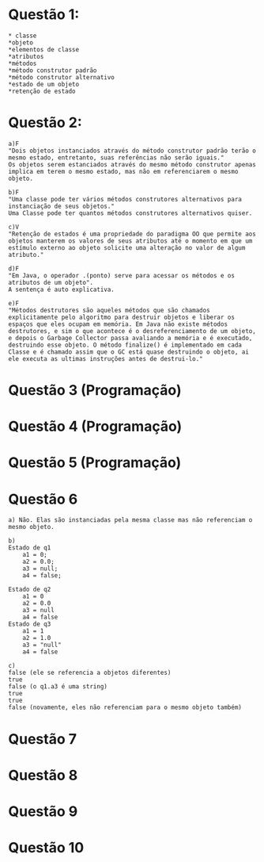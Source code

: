 # Questão 1:

    * classe
    *objeto
    *elementos de classe
    *atributos
    *métodos
    *método construtor padrão
    *método construtor alternativo
    *estado de um objeto
    *retenção de estado

# Questão 2:
	
	a)F
	"Dois objetos instanciados através do método construtor padrão terão o mesmo estado, entretanto, suas referências não serão iguais."
	Os objetos serem estanciados através do mesmo método construtor apenas implica em terem o mesmo estado, mas não em referenciarem o mesmo objeto.
		
	b)F
	"Uma classe pode ter vários métodos construtores alternativos para instanciação de seus objetos."
	Uma Classe pode ter quantos métodos construtores alternativos quiser.	
	
	c)V
	"Retenção de estados é uma propriedade do paradigma OO que permite aos objetos manterem os valores de seus atributos até o momento em que um estímulo externo ao objeto solicite uma alteração no valor de algum atributo."
	
	d)F
	"Em Java, o operador .(ponto) serve para acessar os métodos e os atributos de um objeto".
	A sentença é auto explicativa. 
	
	e)F
	"Métodos destrutores são aqueles métodos que são chamados explicitamente pelo algoritmo para destruir objetos e liberar os espaços que eles ocupam em memória. Em Java não existe métodos destrutores, e sim o que acontece é o desreferenciamento de um objeto, e depois o Garbage Collector passa avaliando a memória e é executado, destruindo esse objeto. O método finalize() é implementado em cada Classe e é chamado assim que o GC está quase destruindo o objeto, ai ele executa as ultimas instruções antes de destrui-lo."

# Questão 3 (Programação)

# Questão 4 (Programação)

# Questão 5 (Programação)

# Questão 6
	
	a) Não. Elas são instanciadas pela mesma classe mas não referenciam o mesmo objeto.
	
	b)
	Estado de q1 
		a1 = 0;
		a2 = 0.0;
		a3 = null;
		a4 = false;
	
	Estado de q2 
		a1 = 0
		a2 = 0.0
		a3 = null 
		a4 = false
	Estado de q3
		a1 = 1
		a2 = 1.0
		a3 = "null" 
		a4 = false	
	
	c)
	false (ele se referencia a objetos diferentes)
	true 
	false (o q1.a3 é uma string)
	true	
	true
	false (novamente, eles não referenciam para o mesmo objeto também)

# Questão 7

# Questão 8

# Questão 9

# Questão 10
